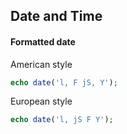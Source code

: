 ## Date and Time

#### Formatted date
American style
```php
echo date('l, F jS, Y');
```
European style
```php
echo date('l, jS F Y');
```
